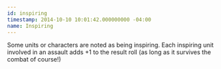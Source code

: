```yaml
---
id: inspiring
timestamp: 2014-10-10 10:01:42.000000000 -04:00
name: Inspiring
---
```

<p>Some units or characters are noted as being inspiring. Each inspiring unit involved in an assault adds +1 to the result roll (as long as it survives the combat of course!)</p>